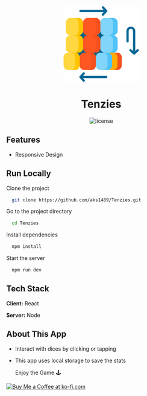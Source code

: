 
<div align="center">

<img src="https://raw.githubusercontent.com/aks1489/Tenzies/main/public/tenzie.png" width=200 />

# Tenzies

<p align="center">
  <img src="https://img.shields.io/github/license/MeetWq/meme-generator" alt="license">
</p>
</div>


## Features

- Responsive Design

## Run Locally

Clone the project

```bash
  git clone https://github.com/aks1489/Tenzies.git
```

Go to the project directory

```bash
  cd Tenzies
```

Install dependencies

```bash
  npm install
```

Start the server

```bash
  npm run dev
```


## Tech Stack

**Client:** React

**Server:** Node


## About This App

* Interact with dices by clicking or tapping 
* This app uses local storage to save the stats

  Enjoy the Game 🕹️
  
<a href='https://ko-fi.com/T6T5UIQ1W' target='_blank'><img height='36' style='border:0px;height:36px;' src='https://storage.ko-fi.com/cdn/kofi2.png?v=3' border='0' alt='Buy Me a Coffee at ko-fi.com' /></a>

